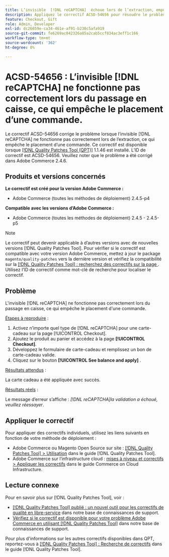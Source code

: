 ```yaml
---
title: L’invisible  [!DNL reCAPTCHA]  échoue lors de l’extraction, empêchant le placement de l’ordre.
description: Appliquez le correctif ACSD-54656 pour résoudre le problème Adobe Commerce où l’invisible  [!DNL reCAPTCHA]  ne fonctionne pas correctement lors de l’extraction, ce qui empêche le placement d’une commande.
feature: Checkout, Gift
role: Admin, Developer
exl-id: dc26659e-ca34-461e-af91-b230c5afa919
source-git-commit: fe6269ac042326a85a2cab5ccf834ac3eff1c166
workflow-type: tm+mt
source-wordcount: '362'
ht-degree: 0%

---
```


# ACSD-54656 : L’invisible [!DNL reCAPTCHA] ne fonctionne pas correctement lors du passage en caisse, ce qui empêche le placement d’une commande.

Le correctif ACSD-54656 corrige le problème lorsque l’invisible [!DNL reCAPTCHA] ne fonctionne pas correctement lors de l’extraction, ce qui empêche le placement d’une commande. Ce correctif est disponible lorsque [[!DNL Quality Patches Tool (QPT)]](/help/announcements/adobe-commerce-announcements/magento-quality-patches-released-new-tool-to-self-serve-quality-patches.md) 1.1.46 est installé. L’ID de correctif est ACSD-54656. Veuillez noter que le problème a été corrigé dans Adobe Commerce 2.4.6.

## Produits et versions concernés

**Le correctif est créé pour la version Adobe Commerce :**

* Adobe Commerce (toutes les méthodes de déploiement) 2.4.5-p4

**Compatible avec les versions d’Adobe Commerce :**

* Adobe Commerce (toutes les méthodes de déploiement) 2.4.5 - 2.4.5-p5

>[!NOTE]
>
>Le correctif peut devenir applicable à d’autres versions avec de nouvelles versions [!DNL Quality Patches Tool]. Pour vérifier si le correctif est compatible avec votre version Adobe Commerce, mettez à jour le package `magento/quality-patches` vers la dernière version et vérifiez la compatibilité sur la [[!DNL Quality Patches Tool] : recherchez des correctifs sur la page ](https://experienceleague.adobe.com/tools/commerce-quality-patches/index.html?lang=fr). Utilisez l’ID de correctif comme mot-clé de recherche pour localiser le correctif.

## Problème

L&#39;invisible [!DNL reCAPTCHA] ne fonctionne pas correctement lors du passage en caisse, ce qui empêche le placement d&#39;une commande.

<u>Étapes à reproduire</u> :

1. Activez n’importe quel type de [!DNL reCAPTCHA] pour une carte-cadeau sur la page [!UICONTROL Checkout].
1. Ajoutez le produit au panier et accédez à la page **[!UICONTROL Checkout]**.
1. Développez le formulaire de carte-cadeau et remplissez un bon de carte-cadeau valide.
1. Cliquez sur le bouton **[!UICONTROL See balance and apply]** .

<u>Résultats attendus</u> :

La carte cadeau a été appliquée avec succès.

<u>Résultats réels</u> :

Le message d’erreur s’affiche : *[!DNL reCAPTCHA]la validation a échoué, veuillez réessayer*.

## Appliquer le correctif

Pour appliquer des correctifs individuels, utilisez les liens suivants en fonction de votre méthode de déploiement :

* Adobe Commerce ou Magento Open Source sur site : [[!DNL Quality Patches Tool] > Utilisation](https://experienceleague.adobe.com/docs/commerce-operations/tools/quality-patches-tool/usage.html?lang=fr) dans le guide [!DNL Quality Patches Tool].
* Adobe Commerce sur l’infrastructure cloud : [mises à niveau et correctifs > Appliquer les correctifs](https://experienceleague.adobe.com/docs/commerce-cloud-service/user-guide/develop/upgrade/apply-patches.html?lang=fr) dans le guide Commerce on Cloud Infrastructure.

## Lecture connexe

Pour en savoir plus sur [!DNL Quality Patches Tool], voir :

* [[!DNL Quality Patches Tool] publié : un nouvel outil pour les correctifs de qualité en libre-service](/help/announcements/adobe-commerce-announcements/magento-quality-patches-released-new-tool-to-self-serve-quality-patches.md) dans notre base de connaissances de support.
* [Vérifiez si le correctif est disponible pour votre problème Adobe Commerce en utilisant  [!DNL Quality Patches Tool]](/help/support-tools/patches-available-in-qpt-tool/check-patch-for-magento-issue-with-magento-quality-patches.md) dans notre base de connaissances de support.

Pour plus d&#39;informations sur les autres correctifs disponibles dans QPT, reportez-vous à [[!DNL Quality Patches Tool] : Recherche de correctifs](https://experienceleague.adobe.com/tools/commerce-quality-patches/index.html?lang=fr) dans le guide [!DNL Quality Patches Tool].
